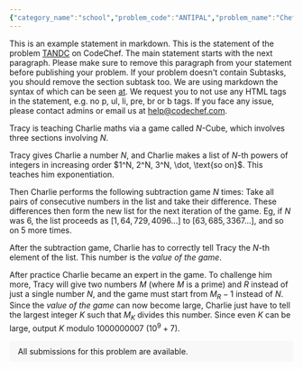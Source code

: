 ```yaml
---
{"category_name":"school","problem_code":"ANTIPAL","problem_name":"Chef and Pal","problemComponents":{"constraints":"- $1 \\leq T \\leq 10^3$\n- $1 \\leq N \\leq 10^5$\n- The sum of $N$ across all test cases does not exceed $10^5$\n","constraintsState":true,"subtasks":"","subtasksState":false,"inputFormat":"- The first line of input contains a single integer $T$, denoting the number of test cases. The description of $T$ test cases follows.\n- Each test case consists of a single line containing one integer $N$ — the length of the binary string Chef wants to construct.\n","inputFormatState":true,"outputFormat":"For each test case, output a single line containing a binary string $S$ of length $N$ as described in the problem statement. If no such string exists, output $-1$ instead.\n\nIf multiple answers exist, you may print **any** of them.\n","outputFormatState":true,"sampleTestCases":{"0":{"id":1,"input":"2\n9\n8","output":"-1\n10010110","explanation":"**Test Case $1$:** It can be proven that there is no possible valid string $S$. \n\n**Test Case $2$:** $S = 10010110$ and $T = 01101001$. It is easy to see that for all $1 \\leq i \\leq 8$, $S_i \\neq T_i$. ","isDeleted":false}}},"video_editorial_url":"https://youtu.be/RP_Nq64d-2A","languages_supported":{"0":"CPP14","1":"C","2":"JAVA","3":"PYTH 3.6","4":"CPP17","5":"PYTH","6":"PYP3","7":"CS2","8":"ADA","9":"PYPY","10":"TEXT","11":"PAS fpc","12":"NODEJS","13":"RUBY","14":"PHP","15":"GO","16":"HASK","17":"TCL","18":"PERL","19":"SCALA","20":"LUA","21":"kotlin","22":"BASH","23":"JS","24":"LISP sbcl","25":"rust","26":"PAS gpc","27":"BF","28":"CLOJ","29":"R","30":"D","31":"CAML","32":"FORT","33":"ASM","34":"swift","35":"FS","36":"WSPC","37":"LISP clisp","38":"SQL","39":"SCM guile","40":"PERL6","41":"ERL","42":"CLPS","43":"ICK","44":"NICE","45":"PRLG","46":"ICON","47":"COB","48":"SCM chicken","49":"PIKE","50":"SCM qobi","51":"ST","52":"SQLQ","53":"NEM"},"max_timelimit":1,"source_sizelimit":50000,"problem_author":"aryanag_adm","problem_tester":"aryanc403","date_added":"14-12-2021","tags":{"0":"aryanag_adm","1":"cakewalk","2":"start20"},"problem_difficulty_level":"Unavailable","best_tag":"","editorial_url":"https://discuss.codechef.com/problems/ANTIPAL","time":{"view_start_date":1639589400,"submit_start_date":1639589400,"visible_start_date":1639589400,"end_date":1735669800},"is_direct_submittable":false,"problemDiscussURL":"https://discuss.codechef.com/search?q=ANTIPAL","is_proctored":false,"visitedContests":{},"layout":"problem"}
---
```

This is an example statement in markdown. This is the statement of the problem [TANDC](https://codechef.com/problems/TANDC) on CodeChef. The main statement starts with the next paragraph. Please make sure to remove this paragraph from your statement before publishing your problem. If your problem doesn't contain Subtasks, you should remove the section subtask too. We are using markdown the syntax of which can be seen [at](https://github.com/showdownjs/showdown/wiki/Showdown's-Markdown-syntax). We request you to not use any HTML tags in the statement, e.g. no p, ul, li, pre, br or b tags. If you face any issue, please contact admins or email us at help@codechef.com.

Tracy is teaching Charlie maths via a game called $N$-Cube, which involves three sections involving $N$.

Tracy gives Charlie a number $N$, and Charlie makes a list of $N$-th powers of integers in increasing order $1^N, 2^N, 3^N, \dot, \text{so on}$. This teaches him exponentiation.

Then Charlie performs the following subtraction game $N$ times: Take all pairs of consecutive numbers in the list and take their difference. These differences then form the new list for the next iteration of the game. Eg, if $N$ was 6, the list proceeds as $[1, 64, 729, 4096 ... ]$ to $[63, 685, 3367 ...]$, and so on $5$ more times.

After the subtraction game, Charlie has to correctly tell Tracy the $N$-th element of the list. This number is the *value of the game*.

After practice Charlie became an expert in the game. To challenge him more, Tracy will give two numbers $M$ (where $M$ is a prime) and $R$ instead of just a single number $N$, and the game must start from $M_R - 1$ instead of $N$. Since the *value of the game* can now become large, Charlie just have to tell the largest integer $K$ such that $M_K$ divides this number. Since even $K$ can be large, output $K$ modulo 1000000007 ($10^9 + 7$).

<aside style='background: #f8f8f8;padding: 10px 15px;'><div>All submissions for this problem are available.</div></aside>